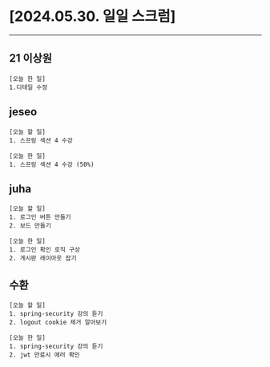 # [2024.05.30. 일일 스크럼]
----

## 21 이상원
	[오늘 한 일]
	1.디테일 수정


## jeseo
	[오늘 할 일]
	1. 스프링 섹션 4 수강

	[오늘 한 일]
	1. 스프링 섹션 4 수강 (50%)


## juha
	[오늘 할 일]
	1. 로그인 버튼 만들기
	2. 보드 만들기

	[오늘 한 일]
	1. 로그인 확인 로직 구상
	2. 게시판 레이아웃 잡기


## 수환
	[오늘 할 일]
	1. spring-security 강의 듣기
	2. logout cookie 제거 알아보기
	
	[오늘 한 일]
	1. spring-security 강의 듣기
	2. jwt 만료시 에러 확인


